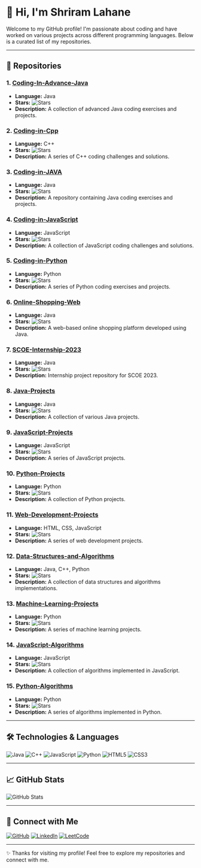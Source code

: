 # 👋 Hi, I'm Shriram Lahane

Welcome to my GitHub profile! I'm passionate about coding and have worked on various projects across different programming languages. Below is a curated list of my repositories.

---

## 📂 Repositories

### 1. [Coding-In-Advance-Java](https://github.com/shriram7057/Coding-In-Advance-Java)
- **Language:** Java
- **Stars:** ![Stars](https://img.shields.io/github/stars/shriram7057/Coding-In-Advance-Java?style=flat-square)
- **Description:** A collection of advanced Java coding exercises and projects.

### 2. [Coding-in-Cpp](https://github.com/shriram7057/Coding-in-Cpp)
- **Language:** C++
- **Stars:** ![Stars](https://img.shields.io/github/stars/shriram7057/Coding-in-Cpp?style=flat-square)
- **Description:** A series of C++ coding challenges and solutions.

### 3. [Coding-in-JAVA](https://github.com/shriram7057/Coding-in-JAVA)
- **Language:** Java
- **Stars:** ![Stars](https://img.shields.io/github/stars/shriram7057/Coding-in-JAVA?style=flat-square)
- **Description:** A repository containing Java coding exercises and projects.

### 4. [Coding-in-JavaScript](https://github.com/shriram7057/Coding-in-JavaScript)
- **Language:** JavaScript
- **Stars:** ![Stars](https://img.shields.io/github/stars/shriram7057/Coding-in-JavaScript?style=flat-square)
- **Description:** A collection of JavaScript coding challenges and solutions.

### 5. [Coding-in-Python](https://github.com/shriram7057/Coding-in-Python)
- **Language:** Python
- **Stars:** ![Stars](https://img.shields.io/github/stars/shriram7057/Coding-in-Python?style=flat-square)
- **Description:** A series of Python coding exercises and projects.

### 6. [Online-Shopping-Web](https://github.com/shriram7057/Online-Shopping-Web)
- **Language:** Java
- **Stars:** ![Stars](https://img.shields.io/github/stars/shriram7057/Online-Shopping-Web?style=flat-square)
- **Description:** A web-based online shopping platform developed using Java.

### 7. [SCOE-Internship-2023](https://github.com/shriram7057/SCOE-Internship-2023)
- **Language:** Java
- **Stars:** ![Stars](https://img.shields.io/github/stars/shriram7057/SCOE-Internship-2023?style=flat-square)
- **Description:** Internship project repository for SCOE 2023.

### 8. [Java-Projects](https://github.com/shriram7057/Java-Projects)
- **Language:** Java
- **Stars:** ![Stars](https://img.shields.io/github/stars/shriram7057/Java-Projects?style=flat-square)
- **Description:** A collection of various Java projects.

### 9. [JavaScript-Projects](https://github.com/shriram7057/JavaScript-Projects)
- **Language:** JavaScript
- **Stars:** ![Stars](https://img.shields.io/github/stars/shriram7057/JavaScript-Projects?style=flat-square)
- **Description:** A series of JavaScript projects.

### 10. [Python-Projects](https://github.com/shriram7057/Python-Projects)
- **Language:** Python
- **Stars:** ![Stars](https://img.shields.io/github/stars/shriram7057/Python-Projects?style=flat-square)
- **Description:** A collection of Python projects.

### 11. [Web-Development-Projects](https://github.com/shriram7057/Web-Development-Projects)
- **Language:** HTML, CSS, JavaScript
- **Stars:** ![Stars](https://img.shields.io/github/stars/shriram7057/Web-Development-Projects?style=flat-square)
- **Description:** A series of web development projects.

### 12. [Data-Structures-and-Algorithms](https://github.com/shriram7057/Data-Structures-and-Algorithms)
- **Language:** Java, C++, Python
- **Stars:** ![Stars](https://img.shields.io/github/stars/shriram7057/Data-Structures-and-Algorithms?style=flat-square)
- **Description:** A collection of data structures and algorithms implementations.

### 13. [Machine-Learning-Projects](https://github.com/shriram7057/Machine-Learning-Projects)
- **Language:** Python
- **Stars:** ![Stars](https://img.shields.io/github/stars/shriram7057/Machine-Learning-Projects?style=flat-square)
- **Description:** A series of machine learning projects.

### 14. [JavaScript-Algorithms](https://github.com/shriram7057/JavaScript-Algorithms)
- **Language:** JavaScript
- **Stars:** ![Stars](https://img.shields.io/github/stars/shriram7057/JavaScript-Algorithms?style=flat-square)
- **Description:** A collection of algorithms implemented in JavaScript.

### 15. [Python-Algorithms](https://github.com/shriram7057/Python-Algorithms)
- **Language:** Python
- **Stars:** ![Stars](https://img.shields.io/github/stars/shriram7057/Python-Algorithms?style=flat-square)
- **Description:** A series of algorithms implemented in Python.

---

## 🛠️ Technologies & Languages

![Java](https://img.shields.io/badge/Java-ED8B00?style=flat-square&logo=java&logoColor=white)
![C++](https://img.shields.io/badge/C++-00599C?style=flat-square&logo=cplusplus&logoColor=white)
![JavaScript](https://img.shields.io/badge/JavaScript-F7DF1E?style=flat-square&logo=javascript&logoColor=black)
![Python](https://img.shields.io/badge/Python-3776AB?style=flat-square&logo=python&logoColor=white)
![HTML5](https://img.shields.io/badge/HTML5-E34F26?style=flat-square&logo=html5&logoColor=white)
![CSS3](https://img.shields.io/badge/CSS3-1572B6?style=flat-square&logo=css3&logoColor=white)

---

## 📈 GitHub Stats

![GitHub Stats](https://github-readme-stats.vercel.app/api?username=shriram7057&show_icons=true&hide_title=true&count_private=true&hide=prs&theme=radical)

---

## 🤝 Connect with Me

[![GitHub](https://img.shields.io/badge/GitHub-181717?style=flat-square&logo=github&logoColor=white)](https://github.com/shriram7057)
[![LinkedIn](https://img.shields.io/badge/LinkedIn-0A66C2?style=flat-square&logo=linkedin&logoColor=white)](https://www.linkedin.com/in/shriram-lahane/)
[![LeetCode](https://img.shields.io/badge/LeetCode-FFA116?style=flat-square&logo=leetcode&logoColor=black)](https://leetcode.com/shriram7057/)

---

✨ Thanks for visiting my profile! Feel free to explore my repositories and connect with me.
